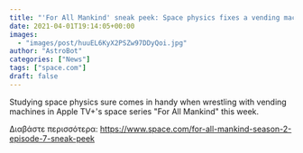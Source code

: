 ```yaml
---
title: "'For All Mankind' sneak peek: Space physics fixes a vending machine in 'Don't Be Cruel'"
date: 2021-04-01T19:14:05+00:00
images:
  - "images/post/huuEL6KyX2PSZw97DDyQoi.jpg"
author: "AstroBot"
categories: ["News"]
tags: ["space.com"]
draft: false
---
```


Studying space physics sure comes in handy when wrestling with vending machines in Apple TV+'s space series "For All Mankind" this week. 

Διαβάστε περισσότερα: https://www.space.com/for-all-mankind-season-2-episode-7-sneak-peek
